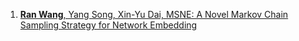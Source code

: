 1. [**Ran Wang**, Yang Song, Xin-Yu Dai, MSNE: A Novel Markov Chain Sampling Strategy for Network Embedding](./2019PAKDD@MSNE)
